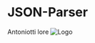 # JSON-Parser
Antoniotti lore
![Logo](https://user-images.githubusercontent.com/74925736/202917987-5e227a86-d251-4fd4-8f2e-b759f94ef592.png)
